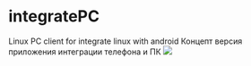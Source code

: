 # integratePC
Linux PC client for integrate linux with android
Концепт версия приложения интеграции телефона и ПК
<img src="https://user-images.githubusercontent.com/9998764/32497401-7c0dc18e-c3dd-11e7-9cd4-394b1353caf6.png">
